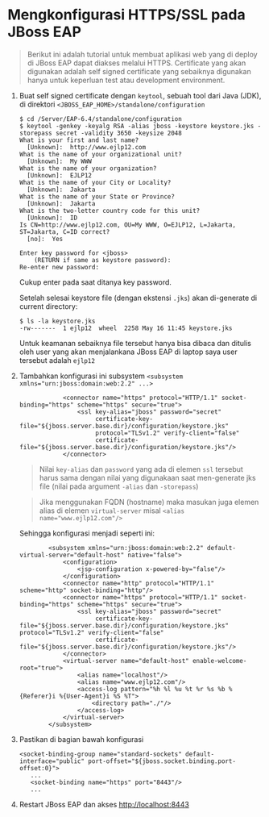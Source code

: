 # Mengkonfigurasi HTTPS/SSL pada JBoss EAP 


> Berikut ini adalah tutorial untuk membuat aplikasi web yang di deploy di JBoss EAP dapat diakses melalui HTTPS.
> Certificate yang akan digunakan adalah self signed certificate yang sebaiknya digunakan hanya untuk keperluan test atau development environment.



1. Buat self signed certificate dengan `keytool`, sebuah tool dari Java (JDK), di direktori `<JBOSS_EAP_HOME>/standalone/configuration`

    ```
    $ cd /Server/EAP-6.4/standalone/configuration
    $ keytool -genkey -keyalg RSA -alias jboss -keystore keystore.jks -storepass secret -validity 3650 -keysize 2048
    What is your first and last name?
      [Unknown]:  http://www.ejlp12.com
    What is the name of your organizational unit?
      [Unknown]:  My WWW
    What is the name of your organization?
      [Unknown]:  EJLP12
    What is the name of your City or Locality?
      [Unknown]:  Jakarta
    What is the name of your State or Province?
      [Unknown]:  Jakarta
    What is the two-letter country code for this unit?
      [Unknown]:  ID
    Is CN=http://www.ejlp12.com, OU=My WWW, O=EJLP12, L=Jakarta, ST=Jakarta, C=ID correct?
      [no]:  Yes

    Enter key password for <jboss>
    	(RETURN if same as keystore password):
    Re-enter new password:
    ```

    Cukup enter pada saat ditanya key password. 
    
    Setelah selesai keystore file (dengan ekstensi `.jks`) akan di-generate di current directory:

    ```
    $ ls -la keystore.jks
    -rw-------  1 ejlp12  wheel  2258 May 16 11:45 keystore.jks
    ```

    Untuk keamanan sebaiknya file tersebut hanya bisa dibaca dan ditulis oleh user yang akan menjalankana JBoss EAP di laptop saya user tersebut adalah `ejlp12`

2.  Tambahkan konfigurasi ini subsystem `<subsystem xmlns="urn:jboss:domain:web:2.2" ...>`

    ```
                <connector name="https" protocol="HTTP/1.1" socket-binding="https" scheme="https" secure="true">
                    <ssl key-alias="jboss" password="secret"
                         certificate-key-file="${jboss.server.base.dir}/configuration/keystore.jks"
                         protocol="TLSv1.2" verify-client="false"
                         certificate-file="${jboss.server.base.dir}/configuration/keystore.jks"/>
                </connector>
    ```
    
    > Nilai `key-alias` dan `password` yang ada di elemen `ssl` tersebut harus sama dengan nilai yang digunakaan saat men-generate jks file (nilai pada argument `-alias` dan `-storepass`)
    
    > Jika menggunakan FQDN (hostname) maka masukan juga elemen alias di elemen `virtual-server` misal `<alias name="www.ejlp12.com"/>`

    Sehingga konfigurasi menjadi seperti ini:
    ```
            <subsystem xmlns="urn:jboss:domain:web:2.2" default-virtual-server="default-host" native="false">
                <configuration>
                    <jsp-configuration x-powered-by="false"/>
                </configuration>
                <connector name="http" protocol="HTTP/1.1" scheme="http" socket-binding="http"/>
                <connector name="https" protocol="HTTP/1.1" socket-binding="https" scheme="https" secure="true">
                    <ssl key-alias="jboss" password="secret"
                         certificate-key-file="${jboss.server.base.dir}/configuration/keystore.jks" protocol="TLSv1.2" verify-client="false"
                         certificate-file="${jboss.server.base.dir}/configuration/keystore.jks"/>
                </connector>
                <virtual-server name="default-host" enable-welcome-root="true">
                    <alias name="localhost"/>
                    <alias name="www.ejlp12.com"/>
                    <access-log pattern="%h %l %u %t %r %s %b %{Referer}i %{User-Agent}i %S %T">
                        <directory path="./"/>
                    </access-log>
                </virtual-server>
            </subsystem>
    ```

3. Pastikan di bagian bawah konfigurasi

     ```
     <socket-binding-group name="standard-sockets" default-interface="public" port-offset="${jboss.socket.binding.port-offset:0}">
        ...
        <socket-binding name="https" port="8443"/>
        ...
     ```
   
4. Restart JBoss EAP dan akses [http://localhost:8443](http://localhost:8443)
